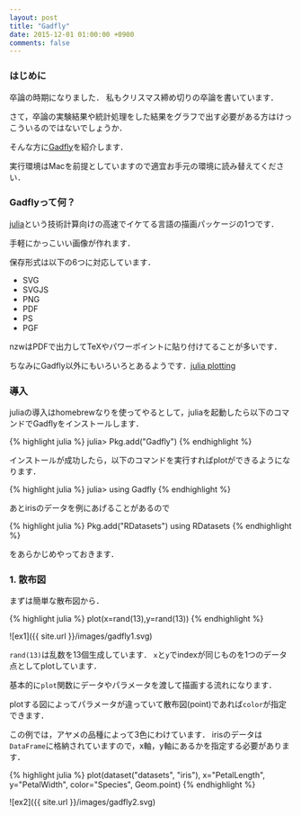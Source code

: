 ```yaml
---
layout: post
title: "Gadfly"
date: 2015-12-01 01:00:00 +0900
comments: false
---
```


### はじめに
卒論の時期になりました．
私もクリスマス締め切りの卒論を書いています．


さて，卒論の実験結果や統計処理をした結果をグラフで出す必要がある方はけっこういるのではないでしょうか．

そんな方に[Gadfly](http://gadflyjl.org/)を紹介します．

実行環境はMacを前提としていますので適宜お手元の環境に読み替えてください．

### Gadflyって何？

[julia](http://julialang.org/)という技術計算向けの高速でイケてる言語の描画パッケージの1つです．

手軽にかっこいい画像が作れます．

保存形式は以下の6つに対応しています．

- SVG
- SVGJS
- PNG
- PDF
- PS
- PGF


nzwはPDFで出力してTeXやパワーポイントに貼り付けてることが多いです．

ちなみにGadfly以外にもいろいろとあるようです．[julia plotting](https://en.wikibooks.org/wiki/Introducing_Julia/Plotting)


### 導入

juliaの導入はhomebrewなりを使ってやるとして，juliaを起動したら以下のコマンドでGadflyをインストールします．

{% highlight julia %}
julia> Pkg.add("Gadfly")
{% endhighlight %}

インストールが成功したら，以下のコマンドを実行すればplotができるようになります．

{% highlight julia %}
julia> using Gadfly
{% endhighlight %}


あとirisのデータを例にあげることがあるので

{% highlight julia %}
Pkg.add("RDatasets")
using RDatasets
{% endhighlight %}

をあらかじめやっておきます．

### 1. 散布図
まずは簡単な散布図から．

{% highlight julia %}
plot(x=rand(13),y=rand(13))
{% endhighlight %}

![ex1]({{ site.url }}/images/gadfly1.svg)


`rand(13)`は乱数を13個生成しています．
`x`と`y`でindexが同じものを1つのデータ点としてplotしています．

基本的に`plot`関数にデータやパラメータを渡して描画する流れになります．

plotする図によってパラメータが違っていて散布図(point)であれば`color`が指定できます．

この例では，アヤメの品種によって3色にわけています．
irisのデータは`DataFrame`に格納されていますので，x軸，y軸にあるかを指定する必要があります．

{% highlight julia %}
plot(dataset("datasets", "iris"), x="PetalLength", y="PetalWidth", color="Species", Geom.point)
{% endhighlight %}

![ex2]({{ site.url }}/images/gadfly2.svg)

